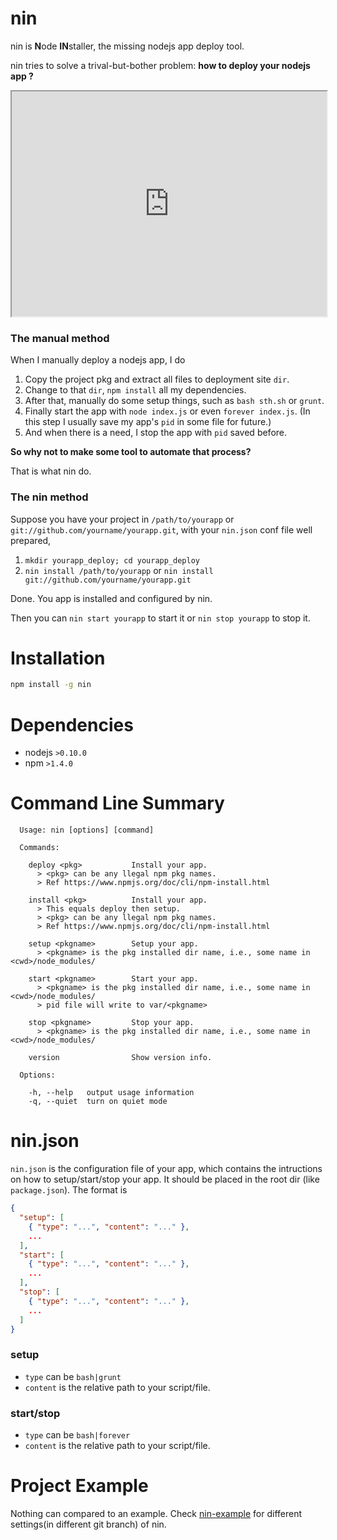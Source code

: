 nin
===

nin is **N**ode **IN**staller, the missing nodejs app deploy tool.

nin tries to solve a trival-but-bother problem: **how to deploy your nodejs app ?**

<iframe src="http://liyu1981.github.io/nin/slides/intro/index.html?embedded=true" width="100%" height="360"></iframe>

### The manual method

When I manually deploy a nodejs app, I do

1. Copy the project pkg and extract all files to deployment site `dir`.
2. Change to that `dir`, `npm install` all my dependencies.
3. After that, manually do some setup things, such as `bash sth.sh` or `grunt`.
4. Finally start the app with `node index.js` or even `forever index.js`. (In this step I usually save my app's `pid` in some file for future.)
5. And when there is a need, I stop the app with `pid` saved before.

**So why not to make some tool to automate that process?**

That is what nin do.

### The nin method

Suppose you have your project in `/path/to/yourapp` or `git://github.com/yourname/yourapp.git`, with your `nin.json` conf file well prepared,

1. `mkdir yourapp_deploy; cd yourapp_deploy`
2. `nin install /path/to/yourapp` or `nin install git://github.com/yourname/yourapp.git`

Done. You app is installed and configured by nin.

Then you can `nin start yourapp` to start it or `nin stop yourapp` to stop it.

Installation
============

```bash
npm install -g nin
```

Dependencies
============

* nodejs `>0.10.0`
* npm `>1.4.0`

Command Line Summary
====================

```
  Usage: nin [options] [command]

  Commands:

    deploy <pkg>           Install your app.
      > <pkg> can be any llegal npm pkg names.
      > Ref https://www.npmjs.org/doc/cli/npm-install.html

    install <pkg>          Install your app.
      > This equals deploy then setup.
      > <pkg> can be any llegal npm pkg names.
      > Ref https://www.npmjs.org/doc/cli/npm-install.html

    setup <pkgname>        Setup your app.
      > <pkgname> is the pkg installed dir name, i.e., some name in <cwd>/node_modules/

    start <pkgname>        Start your app.
      > <pkgname> is the pkg installed dir name, i.e., some name in <cwd>/node_modules/
      > pid file will write to var/<pkgname>

    stop <pkgname>         Stop your app.
      > <pkgname> is the pkg installed dir name, i.e., some name in <cwd>/node_modules/

    version                Show version info.

  Options:

    -h, --help   output usage information
    -q, --quiet  turn on quiet mode
```

nin.json
========

`nin.json` is the configuration file of your app, which contains the intructions on how to setup/start/stop your app. It should be placed in the root dir (like `package.json`). The format is

```json
{
  "setup": [
    { "type": "...", "content": "..." },
    ...
  ],
  "start": [
    { "type": "...", "content": "..." },
    ...
  ],
  "stop": [
    { "type": "...", "content": "..." },
    ...
  ]
}
```

### setup

* `type` can be `bash|grunt`
* `content` is the relative path to your script/file.

### start/stop

* `type` can be `bash|forever`
* `content` is the relative path to your script/file.

Project Example
===============

Nothing can compared to an example. Check [nin-example](https://github.com/liyu1981/nin-example) for different settings(in different git branch) of nin.

